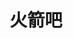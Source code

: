 ---
layout: home
title: 火箭吧
titleTemplate: 越记录，越美好
hero:
    name: 火箭吧
    text: 越记录，越美好
    tagline: 记录，成长
    actions:
        - theme: brand
          text: 指南
          link: /guide/husky
        - theme: alt
          text: VUE源码
          link: /vue/chapter-4/proxyAchieve
    image: /img/vitepress-logo-large.webp
---